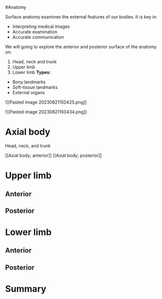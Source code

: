 #Anatomy

Surface anatomy examines the external features of our bodies.
It is key in:
- Interpreting medical images
- Accurate examination
- Accurate communication

We will going to explore the anterior and posterior surface of the anatomy on:
1. Head, neck  and trunk
2. Upper limb
3. Lower limb
__Types:__ 
- Bony landmarks
- Soft-tissue landmarks
- External organs

![[Pasted image 20230821150425.png]]

![[Pasted image 20230821150434.png]]

# Axial body
Head, neck, and trunk

[[Axial body; anterior]]
[[Axial body; posterior]]

# Upper limb
## Anterior
## Posterior
# Lower limb
## Anterior
## Posterior
# Summary

